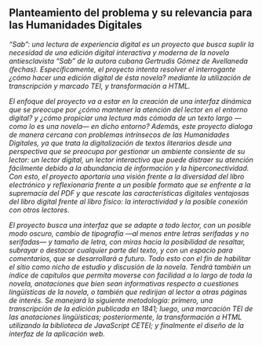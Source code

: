 ## Planteamiento del problema y su relevancia para las Humanidades Digitales

<em>“Sab”: una lectura de experiencia digital<em> es un proyecto que busca suplir la necesidad de una edición digital interactiva y moderna de la novela antiesclavista “Sab” de la autora cubana Gertrudis Gómez de Avellaneda (fechas). Específicamente, el proyecto intenta resolver el interrogante ¿cómo hacer una edición digital de ésta novela? mediante la utilización de transcripción y marcado TEI, y transformación a HTML. 

El enfoque del proyecto va a estar en la creación de una interfaz dinámica que se preocupe por ¿cómo mantener la atención del lector en el entorno digital? y ¿cómo propiciar una lectura más cómoda de un texto largo —como lo es una novela— en dicho entorno? Además, este proyecto dialoga de manera cercana con problemas intrínsecos de las Humanidades Digitales, ya que trata la digitalización de textos literarios desde una perspectiva que se preocupa por gestionar un ambiente consiente de su lector: un lector digital, un lector interactivo que puede distraer su atención fácilmente debido a la abundancia de información y la hiperconectividad. Con esto, el proyecto aportaría una visión frente a la diversidad del libro electrónico y reflexionaría frente a un posible formato que se enfrente a la supremacía del PDF y que rescate las características digitales ventajosas del libro digital frente al libro físico: la interactividad y la posible conexión con otros lectores. 

El proyecto busca una interfaz que se adapte a todo lector, con un posible modo oscuro, cambio de tipografía —al menos entre letras serifadas y no serifadas— y tamaño de letra, con miras hacia la posibilidad de resaltar, subrayar o destacar cualquier parte del texto, y con un espacio para comentarios, que se desarrollará a futuro. Todo esto con el fin de habilitar el sitio como nicho de estudio y discusión de la novela. Tendrá también un índice de capítulos que permita moverse con facilidad a lo largo de toda la novela, anotaciones que bien sean informativas respecto a cuestiones lingüísticas de la novela, o también que redirijan al lector a otras páginas de interés. Se manejará la siguiente metodología: primero, una transcripción de la edición publicada en 1841; luego, una marcación TEI de las anotaciones lingüísticas; posteriormente, la transformación a HTML utilizando la biblioteca de JavaScript CETEI; y finalmente el diseño de la interfaz de la aplicación web. 
